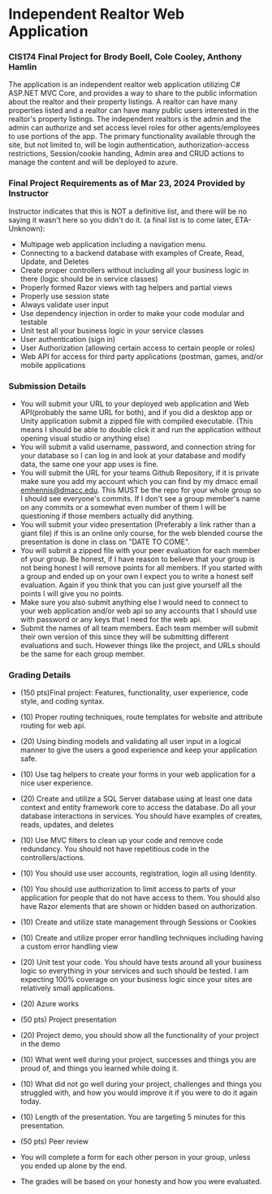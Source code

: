 # Independent Realtor Web Application
### CIS174 Final Project for Brody Boell, Cole Cooley, Anthony Hamlin

The application is an independent realtor web application utilizing C# ASP.NET MVC Core, and provides a way to share to the public information about the realtor and their property listings.  A realtor can have many properties listed and a realtor can have many public users interested in the realtor's property listings. The independent realtors is the admin and the admin can authorize and set access level roles for other agents/employees to use portions of the app. The primary functionality available through the site, but not limited to, will be login authentication, authorization-access restrictions, Session/cookie handing, Admin area and CRUD actions to manage the content and will be deployed to azure.

### Final Project Requirements as of Mar 23, 2024 Provided by Instructor
Instructor indicates that this is NOT a definitive list, and there will be no saying it wasn't here so you didn't do it. (a final list is to come later, ETA-Unknown):

- Multipage web application including a navigation menu.
- Connecting to a backend database with examples of Create, Read, Update, and Deletes
- Create proper controllers without including all your business logic in there (logic should be in service classes)
- Properly formed Razor views with tag helpers and partial views
- Properly use session state 
- Always validate user input 
- Use dependency injection in order to make your code modular and testable
- Unit test all your business logic in your service classes
- User authentication (sign in)
- User Authorization (allowing certain access to certain people or roles)
- Web API for access for third party applications (postman, games, and/or mobile applications

### Submission Details
- You will submit your URL to your deployed web application and Web API(probably the same URL for both), and if you did a desktop app or Unity application submit a zipped file with compiled executable. (This means I should be able to double click it and run the application without opening visual studio or anything else)
- You will submit a valid username, password, and connection string for your database so I can log in and look at your database and modify data, the same one your app uses is fine.
- You will submit the URL for your teams Github Repository, if it is private make sure you add my account which you can find by my dmacc email emhennis@dmacc.edu. This MUST be the repo for your whole group so I should see everyone's commits. If I don't see a group member's name on any commits or a somewhat even number of them I will be questioning if those members actually did anything. 
- You will submit your video presentation (Preferably a link rather than a giant file) if this is an online only course, for the web blended course the presentation is done in class on "DATE TO COME". 
- You will submit a zipped file with your peer evaluation for each member of your group. Be honest, if I have reason to believe that your group is not being honest I will remove points for all members. If you started with a group and ended up on your own I expect you to write a honest self evaluation. Again if you think that you can just give yourself all the points I will give you no points.
- Make sure you also submit anything else I would need to connect to your web application and/or web api so any accounts that I should use with password or any keys that I need for the web api.
- Submit the names of all team members. Each team member will submit their own version of this since they will be submitting different evaluations and such. However things like the project, and URLs should be the same for each group member.

### Grading Details
- (150 pts)Final project: Features, functionality, user experience, code style, and coding syntax. 
- (10) Proper routing techniques, route templates for website and attribute routing for web api. 
- (20) Using binding models and validating all user input in a logical manner to give the users a good experience and keep your application safe.
- (10) Use tag helpers to create your forms in your web application for a nice user experience.
- (20) Create and utilize a SQL Server database using at least one data context and entity framework core to access the database. Do all your database interactions in services. You should have examples of creates, reads, updates, and deletes
- (10) Use MVC filters to clean up your code and remove code redundancy. You should not have repetitious code in the controllers/actions.
- (10) You should use user accounts, registration, login all using Identity.
- (10) You should use authorization to limit access to parts of your application for people that do not have access to them. You should also have Razor elements that are shown or hidden based on authorization.
- (10) Create and utilize state management through Sessions or Cookies
- (10) Create and utilize proper error handling techniques including having a custom error handling view
- (20) Unit test your code. You should have tests around all your business logic so everything in your services and such should be tested. I am expecting 100% coverage on your business logic since your sites are relatively small applications.
- (20) Azure works 
- (50 pts) Project presentation
- (20) Project demo, you should show all the functionality of your project in the demo
- (10) What went well during your project, successes and things you are proud of, and things you learned while doing it.
- (10) What did not go well during your project, challenges and things you struggled with, and how you would improve it if you were to do it again today.
- (10) Length of the presentation. You are targeting 5 minutes for this presentation.
- (50 pts) Peer review
- You will complete a form for each other person in your group, unless you ended up alone by the end. 
- The grades will be based on your honesty and how you were evaluated.

  <br />
